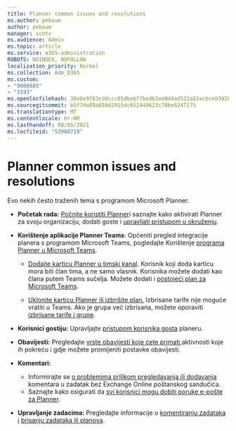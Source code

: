 ```yaml
---
title: Planner common issues and resolutions
ms.author: pebaum
author: pebaum
manager: scotv
ms.audience: Admin
ms.topic: article
ms.service: o365-administration
ROBOTS: NOINDEX, NOFOLLOW
localization_priority: Normal
ms.collection: Adm_O365
ms.custom:
- "9000685"
- "3193"
ms.openlocfilehash: 30e8e9f83cddccc85dbebf7bedb3ee0d4ad523a81ecbce039208c400f7c87a8b
ms.sourcegitcommit: b5f7da89a650d2915dc652449623c78be6247175
ms.translationtype: MT
ms.contentlocale: hr-HR
ms.lasthandoff: 08/05/2021
ms.locfileid: "53960719"
---
```

# <a name="planner-common-issues-and-resolutions"></a>Planner common issues and resolutions

Evo nekih često traženih tema s programom Microsoft Planner.
 
- **Početak rada:** [Počnite koristiti Planner](https://support.office.com/article/microsoft-planner-help-4a9a13c6-3adf-4a60-a6fc-15c0b15e16fc)i saznajte kako aktivirati Planner za svoju organizaciju, dodati goste i [upravljati pristupom u okruženju](https://docs.microsoft.com/office365/planner/planner-for-admins).

- **Korištenje aplikacije Planner Teams**: Općeniti pregled integracije planera s programom Microsoft Teams, pogledajte Korištenje [programa Planner u Microsoft Teams](https://support.office.com/article/62798a9f-e8f7-4722-a700-27dd28a06ee0).

     - [Dodajte karticu Planner u timski kanal](https://support.office.com/article/62798a9f-e8f7-4722-a700-27dd28a06ee0#bkmk_addaplannertabtoateamchannel). Korisnik koji doda karticu mora biti član tima, a ne samo vlasnik. Korisnika možete dodati kao člana putem Teams sučelja. Možete dodati i [postojeći plan za Microsoft Teams](https://techcommunity.microsoft.com/t5/Planner-Blog/Bringing-a-Plan-into-Microsoft-Teams/ba-p/57463).

    - [Uklonite karticu Planner ili izbrišite plan.](https://support.office.com/article/62798a9f-e8f7-4722-a700-27dd28a06ee0#bkmk_removeaplannertabordeleteaplan) Izbrisane tarife nije moguće vratiti u Teams. Ako je grupa već izbrisana, možete oporaviti [izbrisane tarife i grupe](https://techcommunity.microsoft.com/t5/planner-blog/microsoft-planner-now-you-can-recover-deleted-plans-and-groups/ba-p/362242
).
 
- **Korisnici gostiju:** Upravljajte [pristupom korisnika gosta](https://support.office.com/article/guest-access-in-microsoft-planner-cc5d7f96-dced-4da4-ab62-08c72d9759c6) planeru.
 
- **Obavijesti:** Pregledajte [vrste obavijesti koje ćete primati,](https://support.office.com/article/stay-on-top-of-tasks-and-plans-with-email-and-notifications-cce223d6-b0ae-43cf-a080-266e2414a859)aktivnosti koje ih pokreću i gdje možete promijeniti postavke obavijesti.
 
- **Komentari:** 
   - Informirajte se [o problemima prilikom pregledavanja ili dodavanja](https://docs.microsoft.com/office365/planner/planner-for-admins#can-people-in-my-organization-use-planner-if-they-dont-have-an-exchange-online-mailbox) komentara u zadatak bez Exchange Online poštanskog sandučića.
   - Saznajte kako osigurati da [svi korisnici mogu dobiti poruke e-pošte za Planner](https://docs.microsoft.com/office365/planner/planner-for-admins#how-do-i-make-sure-all-my-users-can-get-emails-forplanner).

- **Upravljanje zadacima:** Pregledajte informacije o [komentiranju zadataka i](https://support.office.com/article/comment-on-tasks-in-microsoft-planner-fd4aedde-7785-4cd0-96ee-122fbc9140e1) [brisanju zadataka ili planova](https://support.office.com/article/delete-a-task-or-plan-39e10e78-13f0-446d-94cd-9e562648497a).
